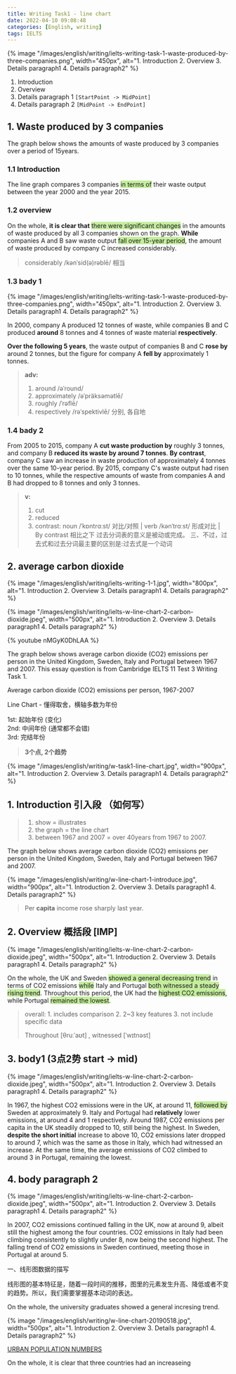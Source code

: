 ```yaml
---
title: Writing Task1 - line chart
date: 2022-04-10 09:08:48
categories: [English, writing]
tags: IELTS
---
```


{% image "/images/english/writing/ielts-writing-task-1-waste-produced-by-three-companies.png", width="450px", alt="1. Introduction 2. Overview 3. Details paragraph1 4. Details paragraph2" %}

1. Introduction 
2. Overview 
3. Details paragraph 1 `[StartPoint -> MidPoint]`
4. Details paragraph 2 `[MidPoint -> EndPoint]`

<!-- more -->

## 1. Waste produced by 3 companies

The graph below shows the amounts of waste produced by 3 companies over a period of 15years.

### 1.1 Introduction

The line graph compares 3 companies <span style="background-color: rgb(196, 237, 157);">in terms of</span> their waste output between the year 2000 and the year 2015.

### 1.2 overview

On the whole, **it is clear that** <span style="background-color: rgb(196, 237, 157);">there were significant changes</span> in the amounts of waste produced by all 3 companies shown on the graph. **While** companies A and B saw waste output <span style="background-color: rgb(196, 237, 157);">fall over 15-year period</span>, the amount of waste produced by company C increased considerably. 

> considerably /kənˈsid(ə)rəblē/ 相当

### 1.3 bady 1

{% image "/images/english/writing/ielts-writing-task-1-waste-produced-by-three-companies.png", width="450px", alt="1. Introduction 2. Overview 3. Details paragraph1 4. Details paragraph2" %}

In 2000, company A produced 12 tonnes of waste, while companies B and C produced **around** 8 tonnes and 4 tonnes of waste material **respectively**. 

**Over the following 5 years**, the waste output of companies B and C **rose by** around 2 tonnes, but the figure for company A **fell by** approximately 1 tonnes.

> **adv:**
> 1. around /əˈround/
> 2. approximately /əˈpräksəmətlē/ 
> 3. roughly /ˈrəflē/
> 4. respectively /rəˈspektivlē/ 分别, 各自地

### 1.4 bady 2

From 2005 to 2015, company A **cut waste production by** roughly 3 tonnes, and company B **reduced its waste by around 7 tonnes**. **By contrast**, company C saw an increase in waste production of approximately 4 tonnes over the same 10-year period. By 2015, company C's waste output had risen to 10 tonnes, while the respective amounts of waste from companies A and B had dropped to 8 tonnes and only 3 tonnes.

> **v:**
> 1. cut
> 2. reduced
> 3. contrast: noun /ˈkɒntrɑːst/ 对比/对照 | verb /kənˈtrɑːst/ 形成对比  | By contrast 相比之下
> 过去分词表的意义是被动或完成。 三、不过，过去式和过去分词最主要的区别是:过去式是一个动词

## 2. average carbon dioxide

{% image "/images/english/writing/ielts-writing-1-1.jpg", width="800px", alt="1. Introduction 2. Overview 3. Details paragraph1 4. Details paragraph2" %}

{% image "/images/english/writing/ielts-w-line-chart-2-carbon-dioxide.jpeg", width="500px", alt="1. Introduction 2. Overview 3. Details paragraph1 4. Details paragraph2" %}

{% youtube nMGyK0DhLAA %}

The graph below shows average carbon dioxide (CO2) emissions per person in the United Kingdom, Sweden, Italy and Portugal between 1967 and 2007.
This essay question is from Cambridge IELTS 11 Test 3 Writing Task 1.

Average carbon dioxide (CO2) emissions per person, 1967-2007


Line Chart - 懂得取舍，横轴多数为年份

1st: 起始年份 (变化)  
2nd: 中间年份 (通常都不会错)  
3rd: 完结年份

> **3个点, 2个趋势**

{% image "/images/english/writing/w-task1-line-chart.jpg", width="900px", alt="1. Introduction 2. Overview 3. Details paragraph1 4. Details paragraph2" %}

## 1. Introduction 引入段 （如何写）

> 1. show = illustrates
> 2. the graph = the line chart
> 3. between 1967 and 2007 = over 40years from 1967 to 2007.

The graph below shows average carbon dioxide (CO2) emissions per person in the United Kingdom, Sweden, Italy and Portugal between 1967 and 2007.

{% image "/images/english/writing/w-line-chart-1-introduce.jpg", width="900px", alt="1. Introduction 2. Overview 3. Details paragraph1 4. Details paragraph2" %}

> Per **capita** income rose sharply last year. 

## 2. Overview 概括段 [IMP]

{% image "/images/english/writing/ielts-w-line-chart-2-carbon-dioxide.jpeg", width="500px", alt="1. Introduction 2. Overview 3. Details paragraph1 4. Details paragraph2" %}

On the whole, the UK and Sweden <span style="background-color: rgb(196, 237, 157);">showed a general decreasing trend</span> in terms of CO2 emissions <span style="background-color: rgb(196, 237, 157);">while</span> Italy and Portugal <span style="background-color: rgb(196, 237, 157);">both witnessed a steady rising trend</span>. Throughout this period, the UK had the <span style="background-color: rgb(196, 237, 157);">highest CO2 emissions</span>, while Portugal <span style="background-color: rgb(196, 237, 157);">remained the lowest</span>.

> overall: 1. includes comparison 2.  2~3 key features 3. not include specific data 
>
> Throughout [θruːˈaʊt]  ,  witnessed [ˈwɪtnəst] 

## 3. body1 (3点2势 start -> mid)

{% image "/images/english/writing/ielts-w-line-chart-2-carbon-dioxide.jpeg", width="500px", alt="1. Introduction 2. Overview 3. Details paragraph1 4. Details paragraph2" %}

In 1967, the highest CO2 emissions were in the UK, at around 11, <span style="background-color: rgb(196, 237, 157);">followed by</span> Sweden at approximately 9. Italy and Portugal had **relatively** lower emissions, at around 4 and 1 respectively. 
Around 1987, CO2 emissions per capita in the UK steadily dropped to 10, still being the highest. In Sweden, **despite the short initial** increase to above 10, CO2 emissions later dropped to around 7, which was the same as those in Italy, which had witnessed an increase. At the same time, the average emissions of CO2 climbed to around 3 in Portugal, remaining the lowest.

## 4. body paragraph 2

{% image "/images/english/writing/ielts-w-line-chart-2-carbon-dioxide.jpeg", width="500px", alt="1. Introduction 2. Overview 3. Details paragraph1 4. Details paragraph2" %}

In 2007, CO2 emissions continued falling in the UK, now at around 9, albeit still the highest among the four countries. CO2 emissions in Italy had been climbing consistently to slightly under 8, now being the second highest. The falling trend of CO2 emissions in Sweden continued, meeting those in Portugal at around 5. 

一、线形图数据的描写

线形图的基本特征是，随着一段时间的推移，图里的元素发生升高、降低或者不变的趋势。所以，我们需要掌握基本动词的表达。

On the whole, the university graduates showed a general incresing trend. 

{% image "/images/english/writing/w-line-chart-20190518.jpg", width="500px", alt="1. Introduction 2. Overview 3. Details paragraph1 4. Details paragraph2" %}

[URBAN POPULATION NUMBERS](https://essayforum.com/writing/percentages-people-living-towns-89919/)

On the whole, it is clear that three countries had an increaseing


 

